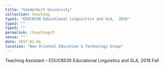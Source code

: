 ```yaml
---
title: "Vanderbilt University"
collection: teaching
type1: "EDUC6530 Educational Linguistics and SLA,  2018"
type2: ""
type3: ""
permalink: /teaching/3
venue: ""
date: 2017-01-01
location: "New Oriental Education & Technology Group"
---
```



Teaching Assistant – EDUC6530 Educational Linguistics and SLA, 2018 Fall
